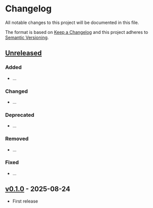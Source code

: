 # Changelog

All notable changes to this project will be documented in this file.

The format is based on [Keep a Changelog](http://keepachangelog.com/en/1.0.0/)
and this project adheres to [Semantic Versioning](http://semver.org/spec/v2.0.0.html).

## [Unreleased]

### Added

- ...

### Changed

- ...

### Deprecated

- ...

### Removed

- ...

### Fixed

- ...

## [v0.1.0] - 2025-08-24

- First release

[Unreleased]: <https://github.com/vecorel/geometry-metrics-extension/compare/v0.1.0...main>
[v0.1.0]: <https://github.com/vecorel/geometry-metrics-extension/tree/v0.1.0>
